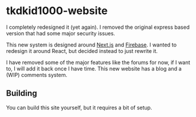 # tkdkid1000-website

I completely redesigned it (yet again). I removed the original express based version that had some major security issues.

This new system is designed around [Next.js](https://nextjs.org/) and [Firebase](https://firebase.google.com/). I wanted to redesign it around React, but decided instead to just rewrite it.

I have removed some of the major features like the forums for now, if I want to, I will add it back once I have time. This new website has a blog and a (WIP) comments system.

## Building

You can build this site yourself, but it requires a bit of setup.

<!-- TODO: add build setup steps and screenshots -->
